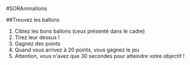 #SORAnimations

##Trouvez les ballons


1. Ciblez les bons ballons (ceux présenté dans le cadre)
2. Tirez leur dessus !
3. Gagnez des points
4. Quand vous arrivez à 20 points, vous gagnez le jeu
5. Attention, vous n'avez que 30 secondes pour atteindre votre objectif !

